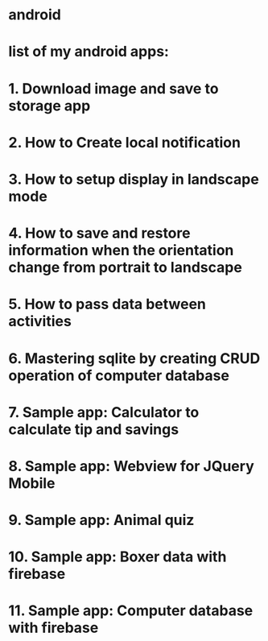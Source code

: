 # android
# list of my android apps:
# 1. Download image and save to storage app
# 2. How to Create local notification 
# 3. How to setup display in landscape mode
# 4. How to save and restore information when the orientation change from portrait to landscape
# 5. How to pass data between activities
# 6. Mastering sqlite by creating CRUD operation of computer database
# 7. Sample app: Calculator to calculate tip and savings
# 8. Sample app: Webview for JQuery Mobile
# 9. Sample app: Animal quiz 
# 10. Sample app: Boxer data with firebase
# 11. Sample app: Computer database with firebase